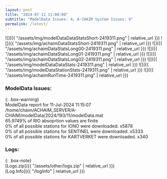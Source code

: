 ```yaml
---
layout: post
title: "2024-07-11 11:00:00"
subtitle: "ModelData Issues: 4; A-CHAIM System Issues: 0"
permalink: /latest/
---
```


![]({{ "/assets/img/modelDataDataStatsShort-2419311.png" | relative_url }})
![]({{ "/assets/img/achaimDataStatsShort-2419311.png" | relative_url }})
![]({{ "/assets/img/achaimDataStatsLong00-2419311.png" | relative_url }})
![]({{ "/assets/img/achaimDataStatsLong01-2419311.png" | relative_url }})
![]({{ "/assets/img/achaimDataStatsLong02-2419311.png" | relative_url }})
![]({{ "/assets/img/modelDataDataStats-2419311.png" | relative_url }})
![]({{ "/assets/img/modelDataStationStats-2419311.png" | relative_url }})
![]({{ "/assets/img/achaimRunTime-2419311.png" | relative_url }})


### ModelData Issues:  
  
{: .box-warning}  
 ModelData report for 11-Jul-2024 11:15:07   
 /home/chaim/ACHAIM_SERVER/A-CHAIM/modelData/2024/193/11/modelData.mat   
 65.9749% of RIO absoprtion values are finite   
 0% of all possible stations for IONO were downloaded. x5878   
 0% of all possible stations for SENTINEL were downloaded. x5333   
 0% of all possible stations for KARTVERKET were downloaded. x340   
  


### Logs:  
  
{: .box-note}  
[Logs.zip]({{ "/assets/other/logs.zip" | relative_url }})  
[Log Info]({{ "/logInfo" | relative_url }})  
